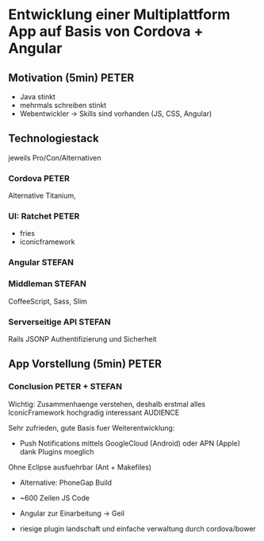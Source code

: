 # Entwicklung einer Multiplattform App auf Basis von Cordova + Angular
## Motivation (5min) PETER

* Java stinkt
* mehrmals schreiben stinkt
* Webentwickler -> Skills sind vorhanden (JS, CSS, Angular)

## Technologiestack
jeweils Pro/Con/Alternativen

### Cordova PETER

Alternative Titanium,

### UI: Ratchet PETER

* fries
* iconicframework

### Angular STEFAN

### Middleman STEFAN
CoffeeScript, Sass, Slim

### Serverseitige API STEFAN
Rails
JSONP
Authentifizierung und Sicherheit

## App Vorstellung (5min) PETER

### Conclusion PETER + STEFAN

Wichtig: Zusammenhaenge verstehen, deshalb erstmal alles 
IconicFramework hochgradig interessant
AUDIENCE

Sehr zufrieden, gute Basis fuer Weiterentwicklung:
* Push Notifications mittels GoogleCloud (Android) oder APN (Apple) dank Plugins moeglich

Ohne Eclipse ausfuehrbar (Ant + Makefiles)
* Alternative: PhoneGap Build

* ~600 Zeilen JS Code
* Angular zur Einarbeitung -> Geil
* riesige plugin landschaft und einfache verwaltung durch cordova/bower

